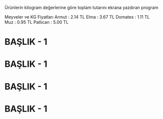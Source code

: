 Ürünlerin kilogram değerlerine göre toplam tutarını ekrana yazdıran program

Meyveler ve KG Fiyatları
Armut    : 2.14 TL 
Elma     : 3.67 TL
Domates  : 1.11 TL
Muz      : 0.95 TL
Patlıcan : 5.00 TL

 <h1>BAŞLIK - 1</h1>
 <h1>BAŞLIK - 1</h1>
 <h1>BAŞLIK - 1</h1>
 <h1>BAŞLIK - 1</h1>
